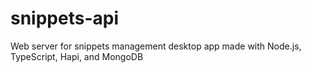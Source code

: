 # snippets-api
Web server for snippets management desktop app made with Node.js, TypeScript, Hapi, and MongoDB
